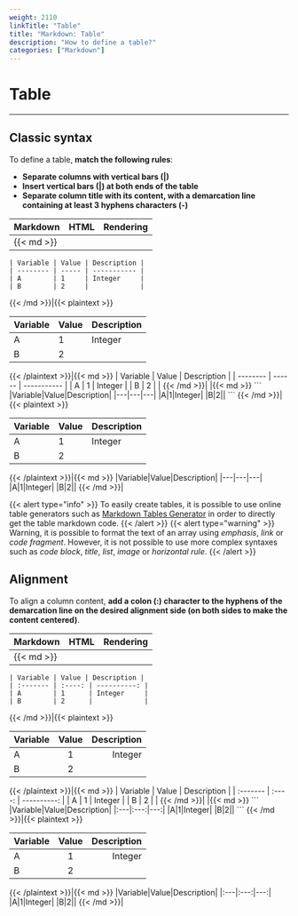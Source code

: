 ```yaml
---
weight: 2110
linkTitle: "Table"
title: "Markdown: Table"
description: "How to define a table?"
categories: ["Markdown"]
---
```


# Table
---

## Classic syntax

To define a table, **match the following rules**:

* **Separate columns with vertical bars (|)**
* **Insert vertical bars (|) at both ends of the table**
* **Separate column title with its content, with a demarcation line containing at least 3 hyphens characters (-)**

| Markdown | HTML | Rendering |
| -------- | ---- | --------- |
|{{< md >}}
```
| Variable | Value | Description |
| -------- | ----- | ----------- |
| A        | 1     | Integer     |
| B        | 2     |             |
```
{{< /md >}}|{{< plaintext >}}
<table>
  <thead>
    <tr>
      <th>Variable</th>
      <th>Value</th>
      <th>Description</th>
    </tr>
  </thead>
  <tbody>
    <tr>
      <td>A</td>
      <td>1</td>
      <td>Integer</td>
    </tr>
    <tr>
      <td>B</td>
      <td>2</td>
      <td></td>
    </tr>
  </tbody>
</table>
{{< /plaintext >}}|{{< md >}}
| Variable | Value | Description |
| -------- | ------ | ----------- |
| A        | 1      | Integer     |
| B        | 2      |             |
{{< /md >}}|
|{{< md >}}
```
|Variable|Value|Description|
|---|---|---|
|A|1|Integer|
|B|2||
```
{{< /md >}}|{{< plaintext >}}
<table>
  <thead>
    <tr>
      <th>Variable</th>
      <th>Value</th>
      <th>Description</th>
    </tr>
  </thead>
  <tbody>
    <tr>
      <td>A</td>
      <td>1</td>
      <td>Integer</td>
    </tr>
    <tr>
      <td>B</td>
      <td>2</td>
      <td></td>
    </tr>
  </tbody>
</table>
{{< /plaintext >}}|{{< md >}}
|Variable|Value|Description|
|---|---|---|
|A|1|Integer|
|B|2||
{{< /md >}}|

{{< alert type="info" >}}
To easily create tables, it is possible to use online table generators such as [Markdown Tables Generator](https://www.tablesgenerator.com/markdown_tables) in order to directly get the table markdown code.
{{< /alert >}}
{{< alert type="warning" >}}
Warning, it is possible to format the text of an array using *emphasis*, *link* or *code fragment*. However, it is not possible to use more complex syntaxes such as *code block*, *title*, *list*, *image* or *horizontal rule*.
{{< /alert >}}

## Alignment

To align a column content, **add a colon (:) character to the hyphens of the demarcation line on the desired alignment side (on both sides to make the content centered)**.

| Markdown | HTML | Rendering |
| -------- | ---- | --------- |
|{{< md >}}
```
| Variable | Value | Description |
| :------- | :----: | ----------: |
| A        | 1      | Integer     |
| B        | 2      |             |
```
{{< /md >}}|{{< plaintext >}}
<table>
  <thead>
    <tr>
      <th align="left">Variable</th>
      <th align="center">Value</th>
      <th align="right">Description</th>
    </tr>
  </thead>
  <tbody>
    <tr>
      <td align="left">A</td>
      <td align="center">1</td>
      <td align="right">Integer</td>
    </tr>
    <tr>
      <td align="left">B</td>
      <td align="center">2</td>
      <td align="right"></td>
    </tr>
  </tbody>
</table>
{{< /plaintext >}}|{{< md >}}
| Variable | Value | Description |
| :------- | :----: | ----------: |
| A        | 1      | Integer     |
| B        | 2      |             |
{{< /md >}}|
|{{< md >}}
```
|Variable|Value|Description|
|:---|:---:|---:|
|A|1|Integer|
|B|2||
```
{{< /md >}}|{{< plaintext >}}
<table>
  <thead>
    <tr>
      <th align="left">Variable</th>
      <th align="center">Value</th>
      <th align="right">Description</th>
    </tr>
  </thead>
  <tbody>
    <tr>
      <td align="left">A</td>
      <td align="center">1</td>
      <td align="right">Integer</td>
    </tr>
    <tr>
      <td align="left">B</td>
      <td align="center">2</td>
      <td align="right"></td>
    </tr>
  </tbody>
</table>
{{< /plaintext >}}|{{< md >}}
|Variable|Value|Description|
|:---|:---:|---:|
|A|1|Integer|
|B|2||
{{< /md >}}|
